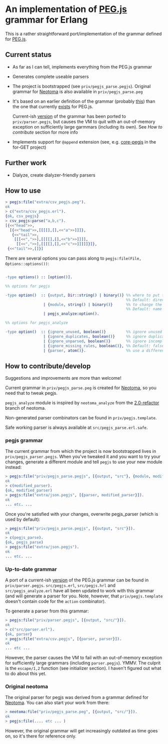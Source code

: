 # An implementation of [PEG.js](http://pegjs.majda.cz) grammar for Erlang

This is a rather straightforward port/implementation of the grammar defined for
[PEG.js](http://pegjs.majda.cz/documentation#grammar-syntax-and-semantics).

## Current status

- As far as I can tell, implements everything from the PEG.js grammar
- Generates complete useable parsers
- The project is bootstrapped (see `priv/pegjs_parse.pegjs`). Original grammar for 
  [Neotoma](https://github.com/seancribbs/neotoma) is also available in `priv/pegjs_parse.peg`
- It's based on an earlier definition of the grammar (probably [this](https://github.com/dmajda/pegjs/blob/f0a6bc92cc24b623689c7811bebc1ce2921442f0/src/parser.pegjs))
  than the one that currently [exists](https://github.com/dmajda/pegjs/blob/master/src/parser.pegjs) 
  for PEG.js. 
  
  Current-ish [version](https://github.com/dmajda/pegjs/blob/7e3b4ec4f826036fd1f6caf7e1e3f20cc8136a6e/src/parser.pegjs) 
  of the grammar has been ported to `priv/parser.pegjs`, but causes the VM to quit
  with an out-of-memory exception on sufficiently large garmmars (including its own).
  See *How to contribute* section for more info
- Implements support for `@append` extension (see, e.g. [core-pegjs](https://github.com/for-GET/core-pegjs) 
  in the for-GET project)

## Further work

- Dialyze, create dialyzer-friendly parsers

## How to use

```erlang
> pegjs:file("extra/csv_pegjs.peg").
ok
> c("extra/csv_pegjs.erl").
{ok, csv_pegjs}
> csv_pegjs:parse("a,b,c").
[{<<"head">>,
  [{<<"head">>,[[[[],[],<<"a">>]]]},
   {<<"tail">>,
    [[[<<",">>],[[[[],[],<<"b">>]]]],
     [[<<",">>],[[[[],[],<<"c">>]]]]]}]},
 {<<"tail">>,[]}]
```

There are several options you can pass along to `pegjs:file(File, Options::options())`:

```erlang

-type options() :: [option()].

%% options for pegjs

-type option()  :: {output, Dir::string() | binary()} %% where to put the generated file
                                                      %% Default: directory of the input file
                 | {module, string() | binary()}      %% to change the module name
                                                      %% Default: name of the input file
                 | pegjs_analyze:option().

%% options for pegjs_analyze

-type option()  :: {ignore_unused, boolean()}         %% ignore unused rules. Default: true
                 | {ignore_duplicates, boolean()}     %% ignore duplicate rules. Default: false
                 | {ignore_unparsed, boolean()}       %% ignore incomplete parses. Default: false
                 | {ignore_missing_rules, boolean()}, %% Default: false
                 | {parser, atom()}.                  %% use a different module to parse grammars. Default: pegjs_parse

```

## How to contribute/develop

Suggestions and improvements are more than welcome!

Current grammar in `priv/pegjs_parse.peg` is created for [Neotoma](https://github.com/seancribbs/neotoma),
so you need that to tweak pegjs.

`pegjs_analyze` module is inspired by `neotoma_analyze` from the [2.0-refactor](https://github.com/seancribbs/neotoma/tree/2.0-refactor)
branch of neotoma.

Non-generated parser combinators can be found in `priv/pegjs.template`.

Safe working parser is always available at `src/pegjs_parse.erl.safe`.

### pegjs grammar

The current grammar from which the project is now bootstrapped lives in 
`priv/pegjs_parser.pegjs`. When you've tweaked it and you want to try your changes, 
generate a different module and tell `pegjs` to use your new module instead:

```erlang
> pegjs:file("priv/pegjs_parse.pegjs", [{output, "src"}, {module, modified_parser}]).
ok
> c(modified_parser).
{ok, modified_parser)
> pegjs:file("extra/json.pegjs", [{parser, modified_parser}]).
ok
... etc. ...
```

Once you're satisfied with your changes, overwrite pegjs_parser (which is used by default):

```erlang
> pegjs:file("priv/pegjs_parse.pegjs", [{output, "src"}]).
ok
> c(pegjs_parse).
{ok, pegjs_parse)
> pegjs:file("extra/json.pegjs").
ok
... etc. ...
```

### Up-to-date grammar

A port of a current-ish [version](https://github.com/dmajda/pegjs/blob/7e3b4ec4f826036fd1f6caf7e1e3f20cc8136a6e/src/parser.pegjs)
of the PEG.js grammar can be found in `priv/parser.pegjs`. `src/pegjs.erl`, 
`src/pegjs.hrl` and `src/pegjs_analyze.erl` have all been updated to work with
this grammar (and will generate a parser for you. Note, however, that `priv/pegjs.template`
doesn't contain code for the `action` combinator).

To generate a parser from this grammar:

```erlang
> pegjs:file("priv/parser.pegjs", [{output, "src/"}]).
ok
> c("src/parser.erl").
{ok, parser}
> pegjs:file("extra/csv.pegjs", [{parser, parser}]).
ok
... etc ...
```

However, the parser causes the VM to fail with an out-of-memory exception for
sufficiently large grammars (including `parser.pegjs`). YMMV. The culprit is
the `escape/1,2` function (see initializer section). I haven't figured out what 
to do about this yet. 


### Original neotoma

The original parser for pegjs was derived from a grammar defined for [Neotoma](https://github.com/seancribbs/neotoma).
You can also start your work from there:

```erlang
> neotoma:file("priv/pegjs_parse.peg", [{output, "src/"}]).
ok
> pegjs:file(.... etc ... )
```

However, the original grammar will get increasingly outdated as time goes on, so it's there for reference only.
